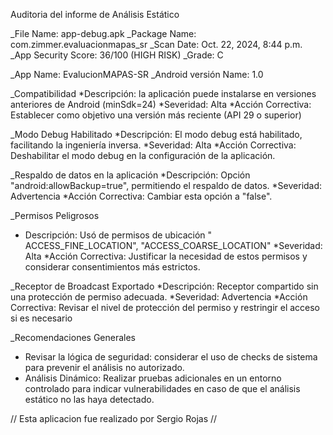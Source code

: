 Auditoria del informe de Análisis Estático

_File Name: app-debug.apk
_Package Name: com.zimmer.evaluacionmapas_sr
_Scan Date: Oct. 22, 2024, 8:44 p.m.
_App Security Score: 36/100 (HIGH RISK)
_Grade: C

_App Name: EvalucionMAPAS-SR
_Android versión Name: 1.0

_Compatibilidad
*Descripción: la aplicación puede instalarse en versiones anteriores de Android (minSdk=24)
*Severidad: Alta
*Acción Correctiva: Establecer como objetivo una versión más reciente (API 29 o superior)

_Modo Debug Habilitado
*Descripción: El modo debug está habilitado, facilitando la ingeniería inversa.
*Severidad: Alta
*Acción Correctiva: Deshabilitar el modo debug en la configuración de la aplicación.
 
_Respaldo de datos en la aplicación
*Descripción: Opción "android:allowBackup=true", permitiendo el respaldo de datos.
*Severidad: Advertencia
*Acción Correctiva: Cambiar esta opción a "false".

_Permisos Peligrosos
* Descripción: Usó de permisos de ubicación " ACCESS_FINE_LOCATION", "ACCESS_COARSE_LOCATION"
*Severidad: Alta
*Acción Correctiva: Justificar la necesidad de estos permisos y considerar consentimientos más estrictos.

_Receptor de Broadcast Exportado
*Descripción: Receptor compartido sin una protección de permiso adecuada.
*Severidad: Advertencia
*Acción Correctiva: Revisar el nivel de protección del permiso y restringir el acceso si es necesario

_Recomendaciones Generales

* Revisar la lógica de seguridad: considerar el uso de checks de sistema para prevenir el análisis
no autorizado.
* Análisis Dinámico: Realizar pruebas adicionales en un entorno controlado para indicar
vulnerabilidades en caso de que el análisis estático no las haya detectado.


// Esta aplicacion fue realizado por Sergio Rojas //
